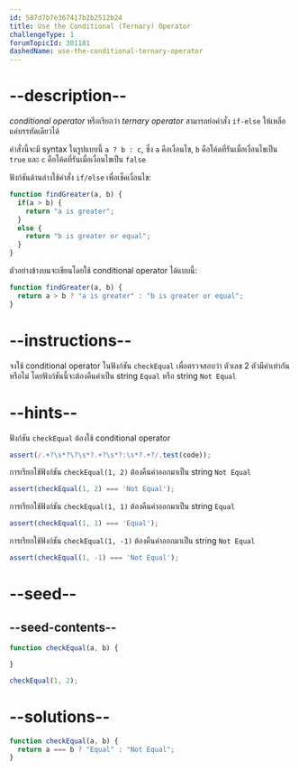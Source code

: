 ```yaml
---
id: 587d7b7e367417b2b2512b24
title: Use the Conditional (Ternary) Operator
challengeType: 1
forumTopicId: 301181
dashedName: use-the-conditional-ternary-operator
---
```


# --description--

<dfn>conditional operator</dfn> หรือเรียกว่า <dfn>ternary operator</dfn> สามารถย่อคำสั่ง `if-else` ให้เหลือแค่บรรทัดเดียวได้

คำสั่งนี้จะมี syntax ในรูปแบบนี้ `a ? b : c`, ซึ่ง `a` คือเงื่อนไข, `b` คือโค้ดที่รันเมื่อเงื่อนไขเป็น `true` และ `c` คือโค้ดที่รันเมื่อเงื่อนไขเป็น `false`

ฟังก์ชันด้านล่างใช้คำสั่ง `if/else` เพื่อเช็คเงื่อนไข:

```js
function findGreater(a, b) {
  if(a > b) {
    return "a is greater";
  }
  else {
    return "b is greater or equal";
  }
}
```

ตัวอย่างข้างบนจะเขียนโดยใช้ conditional operator ได้แบบนี้:

```js
function findGreater(a, b) {
  return a > b ? "a is greater" : "b is greater or equal";
}
```

# --instructions--

จงใช้ conditional operator ในฟังก์ชัน `checkEqual` เพื่อตรวจสอบว่า ตัวเลข 2 ตัวมีค่าเท่ากันหรือไม่ โดยฟังก์ชันนี้จะต้องคืนค่าเป็น string `Equal` หรือ string `Not Equal`

# --hints--

ฟังก์ชัน `checkEqual` ต้องใช้ conditional operator

```js
assert(/.+?\s*?\?\s*?.+?\s*?:\s*?.+?/.test(code));
```

การเรียกใช้ฟังก์ชัน `checkEqual(1, 2)` ต้องคืนค่าออกมาเป็น string `Not Equal`

```js
assert(checkEqual(1, 2) === 'Not Equal');
```

การเรียกใช้ฟังก์ชัน `checkEqual(1, 1)` ต้องคืนค่าออกมาเป็น string `Equal`

```js
assert(checkEqual(1, 1) === 'Equal');
```

การเรียกใช้ฟังก์ชัน `checkEqual(1, -1)` ต้องคืนค่าออกมาเป็น string `Not Equal`

```js
assert(checkEqual(1, -1) === 'Not Equal');
```

# --seed--

## --seed-contents--

```js
function checkEqual(a, b) {

}

checkEqual(1, 2);
```

# --solutions--

```js
function checkEqual(a, b) {
  return a === b ? "Equal" : "Not Equal";
}
```
